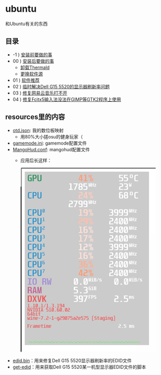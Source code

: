 # ubuntu
和Ubuntu有关的东西

## 目录
* -1 ) [安装前要做的事](./00-before-install.md)
* 00 ) [安装后要做的事](./00-after-install.md)
    * [卸载Thermald](./00-after-install.md#卸载thermald)
    * [更换软件源](./00-after-install.md#更换软件源)
* 01 ) [软件推荐](./02-software.md)
* 02 ) [临时解决Dell G15 5520的显示器刷新率问题](./03-workaround-dellg15.md)
* 03 ) [修复网易云音乐打不开](./04-fix-netease-cloud-music.md)
* 04 ) [修复Fcitx5输入法没法在GIMP等GTK2程序上使用](./05-fix-fcitx5-no-gtk2.md)

## resources里的内容
* [otd.json](./resources/otd.json): 我的数位板映射
    * 用80%大小搓osu的健身玩家（
* [gamemode.ini](./resources/gamemode.ini): gamemode配置文件
* [MangoHud.conf](./resources//MangoHud/MangoHud.conf): mangohud配置文件
    * 应用后长这样：
        
        ![截图](../assets//screenshot_1.png)
* [edid.bin](./resources/edid.bin)：用来修复Dell G15 5520显示器刷新率的EDID文件
* [get-edid](./resources/get-edid)：用来获取Dell G15 5520某一机型显示器EDID文件的脚本